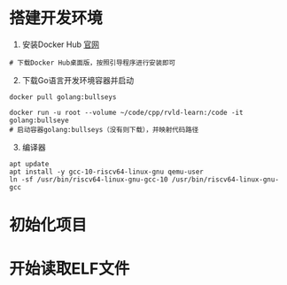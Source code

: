 # 搭建开发环境

1. 安装Docker Hub [官网](https://www.docker.com/)

```shell
# 下载Docker Hub桌面版，按照引导程序进行安装即可
```

2. 下载Go语言开发环境容器并启动

```shell
docker pull golang:bullseys
```

```shell
docker run -u root --volume ~/code/cpp/rvld-learn:/code -it golang:bullseye
# 启动容器golang:bullseys（没有则下载），并映射代码路径
```

3. 编译器

```shell
apt update
apt install -y gcc-10-riscv64-linux-gnu qemu-user
ln -sf /usr/bin/riscv64-linux-gnu-gcc-10 /usr/bin/riscv64-linux-gnu-gcc
```





# 初始化项目





# 开始读取ELF文件


